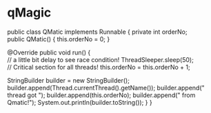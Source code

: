 # qMagic
public class QMatic implements Runnable { 
private int orderNo; 	
public QMatic() { this.orderNo = 0; 	}
	
@Override public void run() { 		
// a little bit delay to see race condition! ThreadSleeper.sleep(50); 		
// Critical section for all threads! this.orderNo = this.orderNo + 1; 	

StringBuilder builder = new StringBuilder(); 		
builder.append(Thread.currentThread().getName());
builder.append(" thread got "); 
builder.append(this.orderNo); 
builder.append(" from Qmatic!"); 
		System.out.println(builder.toString());
	}
}
